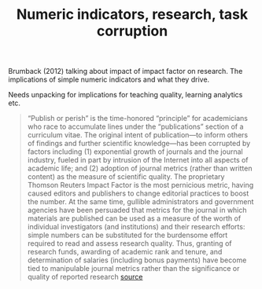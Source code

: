 ﻿---
title: Numeric indicators, research, task corruption
---
Brumback (2012) talking about impact of impact factor on research. The implications of simple numeric indicators and what they drive.

Needs unpacking for implications for teaching quality, learning analytics etc.

> “Publish or perish” is the time-honored “principle” for academicians who race to accumulate lines under the “publications” section of a curriculum vitae. The original intent of publication—to inform others of findings and further scientific knowledge—has been corrupted by factors including (1) exponential growth of journals and the journal industry, fueled in part by intrusion of the Internet into all aspects of academic life; and (2) adoption of journal metrics (rather than written content) as the measure of scientific quality. The proprietary Thomson Reuters Impact Factor is the most pernicious metric, having caused editors and publishers to change editorial practices to boost the number. At the same time, gullible administrators and government agencies have been persuaded that metrics for the journal in which materials are published can be used as a measure of the worth of individual investigators (and institutions) and their research efforts: simple numbers can be substituted for the burdensome effort required to read and assess research quality. Thus, granting of research funds, awarding of academic rank and tenure, and determination of salaries (including bonus payments) have become tied to manipulable journal metrics rather than the significance or quality of reported research [source](http://journals.sagepub.com/doi/abs/10.1177/0883073812465014)